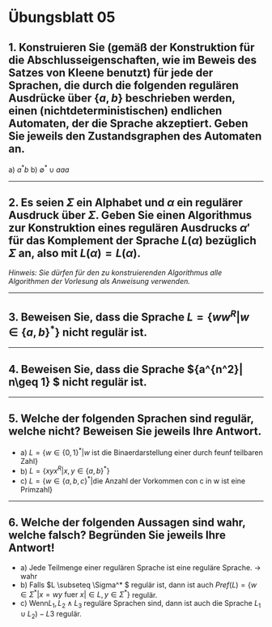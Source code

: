 # Übungsblatt 05
## 1. Konstruieren Sie (gemäß der Konstruktion für die Abschlusseigenschaften, wie im Beweis des Satzes von Kleene benutzt) für jede der Sprachen, die durch die folgenden regulären Ausdrücke über $\{a,b\}$ beschrieben werden, einen (nichtdeterministischen) endlichen Automaten, der die Sprache akzeptiert. Geben Sie jeweils den Zustandsgraphen des Automaten an.

a) $a^* b$
b) $\emptyset^* \cup aaa$

---

## 2. Es seien $\Sigma$ ein Alphabet und $\alpha$ ein regulärer Ausdruck über $\Sigma$. Geben Sie einen Algorithmus zur Konstruktion eines regulären Ausdrucks $\alpha'$ für das Komplement der Sprache $L(\alpha)$ bezüglich $\Sigma$ an, also mit $L(\alpha)=L(\alpha)$.
*Hinweis: Sie dürfen für den zu konstruierenden Algorithmus alle Algorithmen der Vorlesung als Anweisung verwenden.*

---

## 3. Beweisen Sie, dass die Sprache $L=\{ww^R | w\in \{a,b\}^* \}$ nicht regulär ist.

---

## 4. Beweisen Sie, dass die Sprache $\{a^{n^2}| n\geq 1\} $ nicht regulär ist.

---

## 5. Welche der folgenden Sprachen sind regulär, welche nicht? Beweisen Sie jeweils Ihre Antwort.

* a) $L=\{w\in \{0,1\}^* | w \text{ ist die Binaerdarstellung einer durch feunf teilbaren Zahl}\}$
* b) $L=\{xyx^R | x,y \in \{a,b\}^* \}$
* c) $L=\{w \in \{a,b,c\}^* | \text{die Anzahl der Vorkommen con c in w ist eine Primzahl}\}$

---

## 6. Welche der folgenden Aussagen sind wahr, welche falsch? Begründen Sie jeweils Ihre Antwort!

* a) Jede Teilmenge einer regulären Sprache ist eine reguläre Sprache.
-> wahr
* b) Falls $L \subseteq \Sigma^* $ regulär ist, dann ist auch $Pref(L)=\{w \in \Sigma^* | x=wy \text{ fuer } x | \in L,y\in \Sigma^* \}$ regulär.
* c) Wenn$L_1,L_2 \land L_3$ reguläre Sprachen sind, dann ist auch die Sprache $L_1 \cup L_2)-L3$ regulär.
